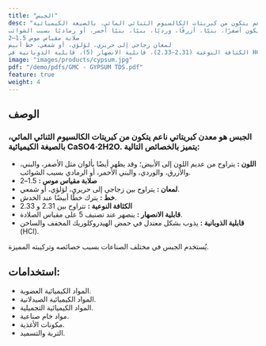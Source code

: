 ```yaml
---
title: "الجبس"
desc: "الجبس هو معدن كبريتاتي ناعم يتكون من كبريتات الكالسيوم الثنائي المائي، بالصيغة الكيميائية CaSO4·2H2O.
اللون: عديم اللون إلى أبيض؛ قد يكون أصفرًا، بنيًا، أزرقًا، ورديًا، بنيًا، بنيًا أحمر، أو رماديًا بسبب الشوائب.
صلابة مقياس موس 1.5–2
لمعان زجاجي إلى حريري، لؤلؤي، أو شمعي، خط أبيض
الكثافة النوعية (2.31–2.33)، قابلية الانصهار (5)، قابلية الذوبانية في HCl الساخن والمخفف"
image: "images/products/cypsum.jpg"
pdf: "/demo/pdfs/GMC - GYPSUM TDS.pdf"
feature: true
weight: 4
---
```


## الوصف
### الجبس هو معدن كبريتاتي ناعم يتكون من كبريتات الكالسيوم الثنائي المائي، بالصيغة الكيميائية CaSO4·2H2O. يتميز بالخصائص التالية:

- **اللون :** يتراوح من عديم اللون إلى الأبيض؛ وقد يظهر أيضًا بألوان مثل الأصفر، والبني، والأزرق، والوردي، والبني الأحمر، أو الرمادي بسبب الشوائب.
- **صلابة مقياس موس :** 1.5–2
- **لمعان :** يتراوح بين زجاجي إلى حريري، لؤلؤي، أو شمعي.
- **خط :** يترك خطًا أبيضًا عند الخدش.
- **الكثافة النوعية :** تتراوح بين 2.31 و 2.33
- **قابلية الانصهار :** ينصهر عند تصنيف 5 على مقياس الصلادة.
- **قابلية الذوبانية :** يذوب بشكل معتدل في حمض الهيدروكلوريك المخفف والساخن (HCl).

يُستخدم الجبس في مختلف الصناعات بسبب خصائصه وتركيبته المميزة.

## استخدامات:
- المواد الكيميائية العضوية.
- المواد الكيميائية الصيدلانية.
- المواد الكيميائية التجميلية.
- مواد خام صناعية.
- مكونات الأغذية.
- التربة والتسميد.
